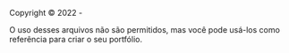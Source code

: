 Copyright © 2022 - <a href="https://github.com/yokoya-adriano"></a>

O uso desses arquivos não são permitidos, mas você pode usá-los como referência para criar o seu portfólio.